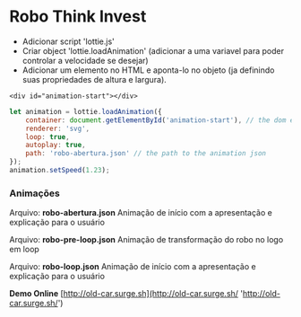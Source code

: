 # Robo Think Invest

-   Adicionar script 'lottie.js'
-   Criar object 'lottie.loadAnimation'
    (adicionar a uma variavel para poder controlar a velocidade se desejar)
-   Adicionar um elemento no HTML e aponta-lo no objeto (ja definindo suas propriedades de altura e largura).

`<div id="animation-start"></div>`

```javascript
let animation = lottie.loadAnimation({
    container: document.getElementById('animation-start'), // the dom element that will contain the animation
    renderer: 'svg',
    loop: true,
    autoplay: true,
    path: 'robo-abertura.json' // the path to the animation json
});
animation.setSpeed(1.23);
```

### Animações

Arquivo: **robo-abertura.json**
Animação de início com a apresentação e explicação para o usuário

Arquivo: **robo-pre-loop.json**
Animação de transformação do robo no logo em loop

Arquivo: **robo-loop.json**
Animação de início com a apresentação e explicação para o usuário

**Demo Online**
[http://old-car.surge.sh](http://old-car.surge.sh/ 'http://old-car.surge.sh/')
